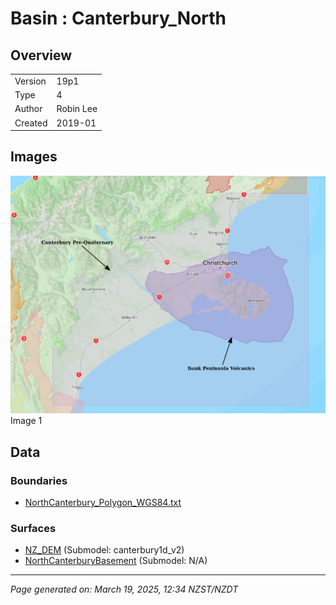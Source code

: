 # Basin : Canterbury_North

## Overview
|         |                     |
|---------|---------------------|
| Version | 19p1           |
| Type    | 4        |
| Author  | Robin Lee            |
| Created | 2019-01           |


## Images
![](../images/basins/canterbury_region.png) Image 1

## Data
### Boundaries
- [NorthCanterbury_Polygon_WGS84.txt](../../velocity_modelling/Data/SI_BASINS/NorthCanterbury_Polygon_WGS84.txt)

### Surfaces
- [NZ_DEM](../../velocity_modelling/Data/DEM/NZ_DEM_HD.in) (Submodel: canterbury1d_v2)
- [NorthCanterburyBasement](../../velocity_modelling/Data/SI_BASINS/NorthCanterbury_Basement_WGS84_v0p0.in) (Submodel: N/A)

---
*Page generated on: March 19, 2025, 12:34 NZST/NZDT*
